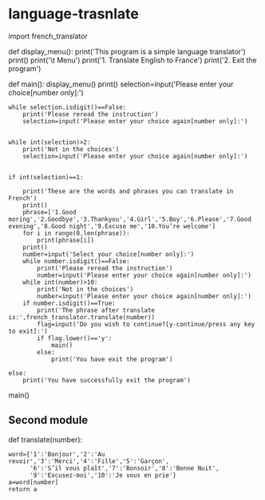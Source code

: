 # language-trasnlate
import french_translator

def display_menu():
    print('This program is a simple language translator')
    print()
    print('\t Menu')
    print('1. Translate English to France')
    print('2. Exit the program')


def main():
    display_menu()
    print()
    selection=input('Please enter your choice[number only]:')

    
    while selection.isdigit()==False:
        print('Please reread the instruction')
        selection=input('Please enter your choice again[number only]:')


    while int(selection)>2:
        print('Not in the choices')
        selection=input('Please enter your choice again[number only]:')


    if int(selection)==1:
        
        print('These are the words and phrases you can translate in French')
        print()
        phrase=['1.Good moring','2.Goodbye','3.Thankyou','4.Girl','5.Boy','6.Please','7.Good evening','8.Good night','9.Excuse me','10.You’re welcome']
        for i in range(0,len(phrase)):
            print(phrase[i])
        print()   
        number=input('Select your choice[number only]:')
        while number.isdigit()==False:
            print('Please reread the instruction')
            number=input('Please enter your choice again[number only]:')
        while int(number)>10:
            print('Not in the choices')
            number=input('Please enter your choice again[number only]:')
        if number.isdigit()==True:
            print('The phrase after translate is:',french_translator.translate(number))
            flag=input('Do you wish to continue?[y-continue/press any key to exit]:')
            if flag.lower()=='y':
                main()
            else:
                print('You have exit the program')
                
    else:
        print('You have successfully exit the program')
    
    
main() 

## Second module
def translate(number):

    word={'1':'Bonjour','2':'Au revoir','3':'Merci','4':'Fille','5':'Garçon',
          '6':'S’il vous plaît','7':'Bonsoir','8':'Bonne Nuit',
          '9':'Excusez-moi','10':'Je vous en prie'}
    a=word[number]
    return a
